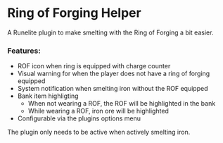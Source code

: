 # Ring of Forging Helper
A Runelite plugin to make smelting with the Ring of Forging a bit easier.

### Features:
- ROF icon when ring is equipped with charge counter
- Visual warning for when the player does not have a ring of forging equipped
- System notification when smelting iron without the ROF equipped
- Bank item highligting
	- When not wearing a ROF, the ROF will be highlighted in the bank
	- While wearing a ROF, iron ore will be highlighted
- Configurable via the plugins options menu

The plugin only needs to be active when actively smelting iron.